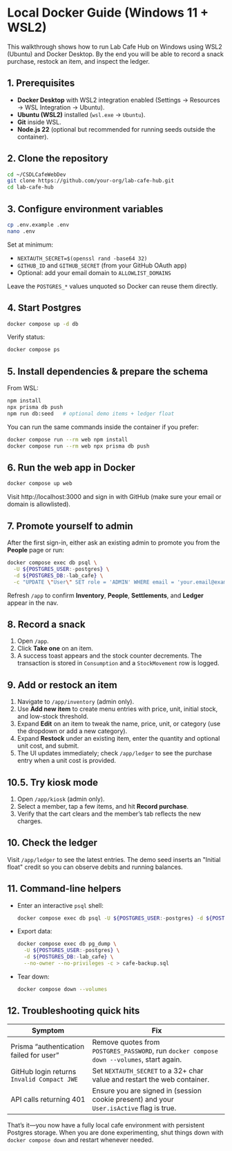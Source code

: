 # Local Docker Guide (Windows 11 + WSL2)

This walkthrough shows how to run Lab Cafe Hub on Windows using WSL2 (Ubuntu) and Docker Desktop. By the end you will be able to record a snack purchase, restock an item, and inspect the ledger.

## 1. Prerequisites

- **Docker Desktop** with WSL2 integration enabled (Settings → Resources → WSL Integration → Ubuntu).
- **Ubuntu (WSL2)** installed (`wsl.exe` → `Ubuntu`).
- **Git** inside WSL.
- **Node.js 22** (optional but recommended for running seeds outside the container).

## 2. Clone the repository

```bash
cd ~/CSDLCafeWebDev
git clone https://github.com/your-org/lab-cafe-hub.git
cd lab-cafe-hub
```

## 3. Configure environment variables

```bash
cp .env.example .env
nano .env
```

Set at minimum:

- `NEXTAUTH_SECRET=$(openssl rand -base64 32)`
- `GITHUB_ID` and `GITHUB_SECRET` (from your GitHub OAuth app)
- Optional: add your email domain to `ALLOWLIST_DOMAINS`

Leave the `POSTGRES_*` values unquoted so Docker can reuse them directly.

## 4. Start Postgres

```bash
docker compose up -d db
```

Verify status:

```bash
docker compose ps
```

## 5. Install dependencies & prepare the schema

From WSL:

```bash
npm install
npx prisma db push
npm run db:seed   # optional demo items + ledger float
```

You can run the same commands inside the container if you prefer:

```bash
docker compose run --rm web npm install
docker compose run --rm web npx prisma db push
```

## 6. Run the web app in Docker

```bash
docker compose up web
```

Visit http://localhost:3000 and sign in with GitHub (make sure your email or domain is allowlisted).

## 7. Promote yourself to admin

After the first sign-in, either ask an existing admin to promote you from the **People** page or run:

```bash
docker compose exec db psql \
  -U ${POSTGRES_USER:-postgres} \
  -d ${POSTGRES_DB:-lab_cafe} \
  -c "UPDATE \"User\" SET role = 'ADMIN' WHERE email = 'your.email@example.com';"
```

Refresh `/app` to confirm **Inventory**, **People**, **Settlements**, and **Ledger** appear in the nav.

## 8. Record a snack

1. Open `/app`.
2. Click **Take one** on an item.
3. A success toast appears and the stock counter decrements. The transaction is stored in `Consumption` and a `StockMovement` row is logged.

## 9. Add or restock an item

1. Navigate to `/app/inventory` (admin only).
2. Use **Add new item** to create menu entries with price, unit, initial stock, and low-stock threshold.
3. Expand **Edit** on an item to tweak the name, price, unit, or category (use the dropdown or add a new category).
4. Expand **Restock** under an existing item, enter the quantity and optional unit cost, and submit.
5. The UI updates immediately; check `/app/ledger` to see the purchase entry when a unit cost is provided.

## 10.5. Try kiosk mode

1. Open `/app/kiosk` (admin only).
2. Select a member, tap a few items, and hit **Record purchase**.
3. Verify that the cart clears and the member’s tab reflects the new charges.

## 10. Check the ledger

Visit `/app/ledger` to see the latest entries. The demo seed inserts an "Initial float" credit so you can observe debits and running balances.

## 11. Command-line helpers

- Enter an interactive `psql` shell:
  ```bash
  docker compose exec db psql -U ${POSTGRES_USER:-postgres} -d ${POSTGRES_DB:-lab_cafe}
  ```
- Export data:
  ```bash
  docker compose exec db pg_dump \
    -U ${POSTGRES_USER:-postgres} \
    -d ${POSTGRES_DB:-lab_cafe} \
    --no-owner --no-privileges -c > cafe-backup.sql
  ```
- Tear down:
  ```bash
  docker compose down --volumes
  ```

## 12. Troubleshooting quick hits

| Symptom | Fix |
| --- | --- |
| Prisma “authentication failed for user” | Remove quotes from `POSTGRES_PASSWORD`, run `docker compose down --volumes`, start again. |
| GitHub login returns `Invalid Compact JWE` | Set `NEXTAUTH_SECRET` to a 32+ char value and restart the web container. |
| API calls returning 401 | Ensure you are signed in (session cookie present) and your `User.isActive` flag is true. |

That’s it—you now have a fully local cafe environment with persistent Postgres storage. When you are done experimenting, shut things down with `docker compose down` and restart whenever needed.
